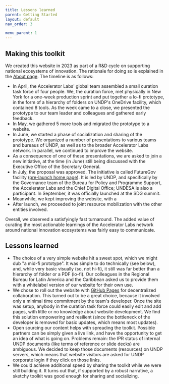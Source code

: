 ```yaml
---
title: Lessons learned
parent: Getting Started
layout: default
nav_order: 3

menu_parent: 1
---
```

## Making this toolkit 

We created this website in 2023 as part of a R&D cycle on supporting national ecosystems of innovation. The rationale for doing so is explained in the [About page](../.../about.md). The timeline is as follows: 

* In April, the Accelerator Labs' global team assembled a small curation task force of four people. We, the curation force, met physically in New York for a one-week production sprint and put together a lo-fi prototype, in the form of a hierarchy of folders on UNDP's OneDrive facility, which contained 8 tools. As the week came to a close, we presented the prototype to our team leader and colleagues and gathered early feedback. 
* In May, we gathered 5 more tools and migrated the prototype to a website. 
* In June, we started a phase of socialization and sharing of the prototype. We organized a number of presentations to various teams and bureaus of UNDP, as well as to the broader Accelerator Labs network. In parallel, we continued to improve the website. 
* As a consequence of one of these presentations, we are asked to join a new initiative, at the time (in June) still being discussed with the Executive Office of the Secretary General.
* In July, the proposal was approved. The initiative is called FutureGov facility ([pre-launch home page](https://www.un.org/en/conferences/SDGSummit2023/SDG-Action-Weekend/futuregov)). It is led by UNDP, and specifically by the Governance team of the Bureau for Policy and Programme Support, the Accelerator Labs and the Chief Digital Office; UNDESA is also a participant. In September, it was officially launched at the SDG summit.
* Meanwhile, we kept improving the website, with a 
* After launch, we proceeded to joint resource mobilization with the other entities involved.

Overall, we observed a satisfyingly fast turnaround. The added value of curating the most actionable learnings of the Accelerator Labs network around national innovation ecosystems was fairly easy to communicate. 

## Lessons learned

* The choice of a very simple website hit a sweet spot, which we might dub "a mid-fi prototype". It was simple to do technically (see below), and, while very basic visually (so, not hi-fi), it still was far better than a hierarchy of folder or a PDF (lo-fi). Our colleagues in the Regional Bureau for Latin America and the Caribbean asked us to provide them with a whitelabel version of our website for their own use.
* We chose to roll out the website with [GitHub Pages](https://pages.github.com/) for decentralized collaboration. This turned out to be a great choice, because it involved only a minimal time commitment by the team's developer. Once the site was setup, anybody in the curation task force could easily edit and add pages, with little or no knowledge about website development. We find this solution empowering and resilient (since the bottleneck of the developer is removed for basic updates, which means most updates). 
* Open sourcing our content helps with spreading the toolkit. Possible partners can be simply given a live link, and have the opportunity to get an idea of what is going on. Problems remain: the IPR status of internal UNDP documents (like terms of reference or slide decks) are ambiguous. We decided to keep those documents (resources) on UNDP servers, which means that website visitors are asked for UNDP corporate login if they click on those links. 
* We could achieve additional speed by sharing the toolkit while we were still building it. It turns out that, if supported by a robust narrative, a sketchy toolkit was good enough for sharing and socializing.  
